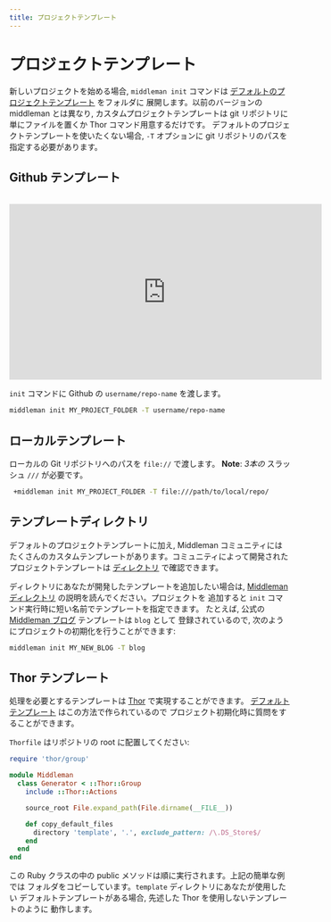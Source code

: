 ```yaml
---
title: プロジェクトテンプレート
---
```


# プロジェクトテンプレート

新しいプロジェクトを始める場合, `middleman init` コマンドは
[デフォルトのプロジェクトテンプレート][default project template] をフォルダに
展開します。以前のバージョンの middleman とは異なり, カスタムプロジェクトテンプレートは
git リポジトリに単にファイルを置くか Thor コマンド用意するだけです。
デフォルトのプロジェクトテンプレートを使いたくない場合, `-T` オプションに
git リポジトリのパスを指定する必要があります。

## Github テンプレート

<br><iframe width="560" height="315" src="https://www.youtube.com/embed/EcIUrMTwPI8?rel=0" frameborder="0" allowfullscreen></iframe><br>

`init` コマンドに Github の `username/repo-name` を渡します。

```bash
middleman init MY_PROJECT_FOLDER -T username/repo-name
```

## ローカルテンプレート

ローカルの Git リポジトリへのパスを `file://` で渡します。
**Note**: *3本の* スラッシュ `///` が必要です。

```bash
 +middleman init MY_PROJECT_FOLDER -T file:///path/to/local/repo/
```

## テンプレートディレクトリ

デフォルトのプロジェクトテンプレートに加え, Middleman コミュニティには
たくさんのカスタムテンプレートがあります。コミュニティによって開発された
プロジェクトテンプレートは [ディレクトリ][Directory] で確認できます。

ディレクトリにあなたが開発したテンプレートを追加したい場合は,
[Middleman ディレクトリ][directory_github] の説明を読んでください。プロジェクトを
追加すると `init` コマンド実行時に短い名前でテンプレートを指定できます。
たとえば, 公式の [Middleman ブログ][Middleman Blog] テンプレートは `blog` として
登録されているので, 次のようにプロジェクトの初期化を行うことができます:

```bash
middleman init MY_NEW_BLOG -T blog
```

## Thor テンプレート

処理を必要とするテンプレートは [Thor] で実現することができます。
[デフォルトテンプレート][default project template] はこの方法で作られているので
プロジェクト初期化時に質問をすることができます。

`Thorfile` はリポジトリの root に配置してください:

```ruby
require 'thor/group'

module Middleman
  class Generator < ::Thor::Group
    include ::Thor::Actions

    source_root File.expand_path(File.dirname(__FILE__))

    def copy_default_files
      directory 'template', '.', exclude_pattern: /\.DS_Store$/
    end
  end
end
```

この Ruby クラスの中の public メソッドは順に実行されます。上記の簡単な例では
フォルダをコピーしています。`template` ディレクトリにあなたが使用したい
デフォルトテンプレートがある場合, 先述した Thor を使用しないテンプレートのように
動作します。

  [default project template]: https://github.com/middleman/middleman-templates-default/
  [Directory]: https://directory.middlemanapp.com/
  [directory_github]: https://github.com/middleman/middleman-directory
  [Middleman Blog]: https://github.com/middleman/middleman-blog
  [Thor]: http://whatisthor.com/

